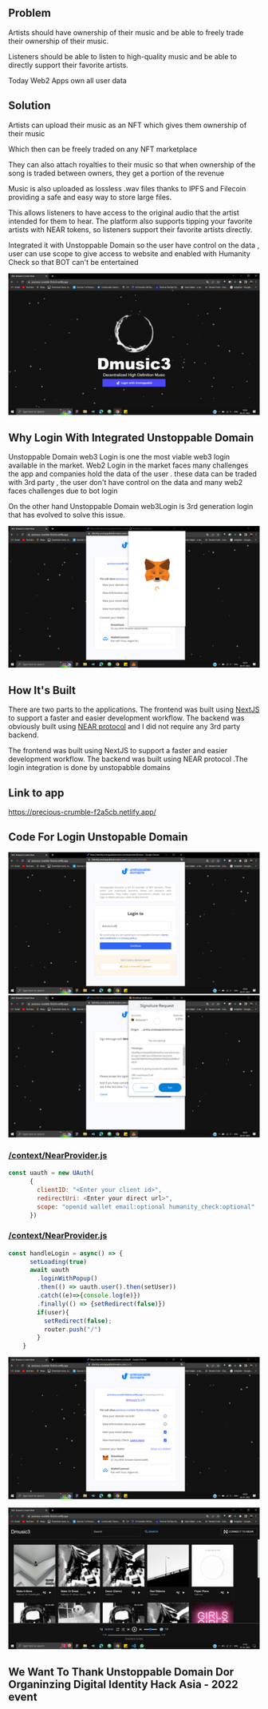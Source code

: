 ## Problem
Artists should have ownership of their music and be able to freely trade their ownership of their music.

Listeners should be able to listen to high-quality music and be able to directly support their favorite artists.

Today Web2 Apps own all user data


## Solution
Artists can upload their music as an NFT which gives them ownership of their music

Which then can be freely traded on any NFT marketplace

They can also attach royalties to their music so that when ownership of the song is traded between owners, they get a portion of the revenue

Music is also uploaded as lossless .wav files thanks to IPFS and Filecoin providing a safe and easy way to store large files.

This allows listeners to have access to the original audio that the artist intended for them to hear. The platform also supports tipping your favorite artists with NEAR tokens, so listeners support their favorite artists directly.

Integrated it with Unstoppable Domain so the user have control on the data , user can use scope to give access to website and enabled with Humanity Check so that BOT can't be entertained 

![Homepage](Screenshot/Homepage.png)

## Why Login With Integrated  Unstoppable Domain
Unstoppable Domain web3 Login is one the most viable web3 login available in the market. Web2 Login in the market faces many challenges the app and companies hold the data of the user . these data can be traded with 3rd party , the user don't have control on the data and many web2 faces challenges due to bot login

On the other hand Unstoppable Domain web3Login is 3rd generation login that has evolved to solve this issue.

![Meta](Screenshot/Meta.png)

## How It's Built
There are two parts to the applications. The frontend was built using [NextJS](https://nextjs.org/) to support a faster and easier development workflow.  The backend was obviously built using [NEAR protocol](https://near.org/) and I did not require any 3rd party backend.

The frontend was built using NextJS to support a faster and easier development workflow. The backend was  built using NEAR protocol .The login integration is done by unstopabble domains


## Link to app
https://precious-crumble-f2a5cb.netlify.app/

## Code For Login Unstopable Domain


![Unstoppable_Home](Screenshot/Unstoppable_Home.png)
![Signature](Screenshot/Signature_img.png)



### [/context/NearProvider.js](https://github.com/ykute07/Unstoppable_Integration/blob/master/pages/home.js)
~~~js
const uauth = new UAuth(
      {
        clientID: "<Enter your client id>",
        redirectUri: <Enter your direct url>",
        scope: "openid wallet email:optional humanity_check:optional"
      })
~~~

### [/context/NearProvider.js](https://github.com/ykute07/Unstoppable_Integration/blob/master/pages/home.js)
~~~js
const handleLogin = async() => {
      setLoading(true)
      await uauth
        .loginWithPopup()
        .then(() => uauth.user().then(setUser))
        .catch((e)=>{console.log(e)})
        .finally(() => {setRedirect(false)})
        if(user){
          setRedirect(false);
          router.push("/")
        }
    }
~~~
![Unstoppable_meta](Screenshot/Unstoppable_meta.png)

![Music](Screenshot/Music.png)


## We Want To Thank Unstoppable Domain Dor Organinzing Digital Identity Hack Asia - 2022 event
